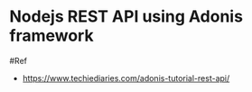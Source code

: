 # Nodejs REST API using Adonis framework


#Ref
- https://www.techiediaries.com/adonis-tutorial-rest-api/